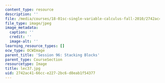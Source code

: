 ```yaml
---
content_type: resource
description: ''
file: /media/courses/18-01sc-single-variable-calculus-fall-2010/2742ac4166cce2272bc6d8eab1f54377_lec37.jpg
file_type: image/jpeg
image_metadata:
  caption: ''
  credit: ''
  image-alt: ''
learning_resource_types: []
ocw_type: OCWImage
parent_title: 'Session 96: Stacking Blocks'
parent_type: CourseSection
resourcetype: Image
title: lec37.jpg
uid: 2742ac41-66cc-e227-2bc6-d8eab1f54377
---
```

